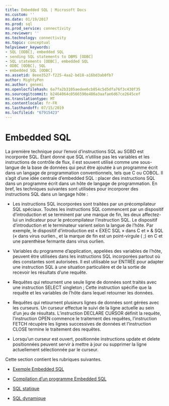```yaml
---
title: Embedded SQL | Microsoft Docs
ms.custom: ''
ms.date: 01/19/2017
ms.prod: sql
ms.prod_service: connectivity
ms.reviewer: ''
ms.technology: connectivity
ms.topic: conceptual
helpviewer_keywords:
- SQL [ODBC], embedded SQL
- sending SQL statements to DBMS [ODBC]
- SQL statements [ODBC], embedded SQL
- ODBC [ODBC], SQL
- embedded SQL [ODBC]
ms.assetid: 8eee3527-f225-4aa2-bd18-a16bd3ab0fb7
author: MightyPen
ms.author: genemi
ms.openlocfilehash: 6a7fa2b3105aedee6cb054c5d5dfa76f3c430f35
ms.sourcegitcommit: b2464064c0566590e486a3aafae6d67ce2645cef
ms.translationtype: MT
ms.contentlocale: fr-FR
ms.lasthandoff: 07/15/2019
ms.locfileid: "67915423"
---
```

# <a name="embedded-sql"></a>Embedded SQL
La première technique pour l’envoi d’instructions SQL au SGBD est incorporée SQL. Étant donné que SQL n’utilise pas les variables et les instructions de contrôle de flux, il est souvent utilisé comme une sous-langue de la base de données qui peut être ajoutée à un programme écrit dans un langage de programmation conventionnels, tels que C ou COBOL. Il s’agit d’une idée centrale d’embedded SQL : placer des instructions SQL dans un programme écrit dans un hôte de langage de programmation. En bref, les techniques suivantes sont utilisées pour incorporer des instructions SQL dans un langage hôte :  
  
-   Les instructions SQL incorporées sont traitées par un précompilateur SQL spéciaux. Toutes les instructions SQL commencent par un dispositif d’introduction et se terminent par une marque de fin, les deux affectez-lui un indicateur pour le précompilateur l’instruction SQL. Le dispositif d’introduction et le terminateur varient selon la langue de l’hôte. Par exemple, le dispositif d’introduction est « EXEC SQL » dans C et » & SQL (« dans virus ourlien., et la marque de fin est un point-virgule ( ;) en C et une parenthèse fermante dans virus ourlien.  
  
-   Variables du programme d’application, appelées des variables de l’hôte, peuvent être utilisées dans les instructions SQL incorporées partout où des constantes sont autorisées. Il est utilisable sur ENTRÉE pour adapter une instruction SQL à une situation particulière et de la sortie de recevoir les résultats d’une requête.  
  
-   Requêtes qui retournent une seule ligne de données sont traités avec une instruction SELECT singleton ; Cette instruction spécifie que la requête et les variables de l’hôte dans lequel retourner les données.  
  
-   Requêtes qui retournent plusieurs lignes de données sont gérées avec les curseurs. Un curseur effectue le suivi de la ligne actuelle au sein d’un jeu de résultats. L’instruction DECLARE CURSOR définit la requête, l’instruction OPEN commence le traitement des requêtes, l’instruction FETCH récupère les lignes successives de données et l’instruction CLOSE termine le traitement des requêtes.  
  
-   Lorsqu’un curseur est ouvert, positionnée instructions update et delete positionnées peuvent servir à mettre à jour ou supprimer la ligne actuellement sélectionnée par le curseur.  
  
 Cette section contient les rubriques suivantes.  
  
-   [Exemple Embedded SQL](../../odbc/reference/embedded-sql-example.md)  
  
-   [Compilation d’un programme Embedded SQL](../../odbc/reference/compiling-an-embedded-sql-program.md)  
  
-   [SQL statique](../../odbc/reference/static-sql.md)  
  
-   [SQL dynamique](../../odbc/reference/dynamic-sql.md)

